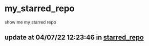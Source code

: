 # my_starred_repo
show me my starred repo

update at 04/07/22 12:23:46 in [starred_repo](./index.html)
---

